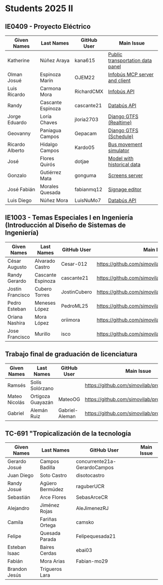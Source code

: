 # Students 2025 II

## IE0409 - Proyecto Eléctrico

| Given Names     | Last Names        | GitHub User | Main Issue                                                                             |
| --------------- | ----------------- | ----------- | -------------------------------------------------------------------------------------- |
| Katherine       | Núñez Araya       | kana615     | [Public transportation data panel](https://github.com/simovilab/infobus-data/issues/2) |
| Olman Josué     | Espinoza Marín    | OJEM22      | [Infobús MCP server and client](https://github.com/simovilab/infobus-mcp/issues/4)     |
| Luis Ricardo    | Carmona Mora      | RichardCMX  | [Infobús API](https://github.com/simovilab/infobus/issues/26)                          |
| Randy           | Cascante Espinoza | cascante21  | [Databús API](https://github.com/simovilab/databus/issues/17)                          |
| Jorge Eduardo   | Loría Chaves      | jloria2703  | [Django GTFS (Realtime)](https://github.com/simovilab/django-app-gtfs/issues/11)       |
| Geovanny        | Paniagua Campos   | Gepacam     | [Django GTFS (Schedule)](https://github.com/simovilab/django-app-gtfs/issues/1)        |
| Ricardo Alberto | Hidalgo Campos    | Kardo05     | [Bus movement simulator](https://github.com/simovilab/simbus/issues/1)                 |
| José            | Flores Quirós     | dotjae      | [Model with historical data](https://github.com/simovilab/django-app-gtfs/issues/20)   |
| Gonzalo         | Gutiérrez Mata    | gonguma     | [Screens server](https://github.com/simovilab/infobus-screens/issues/1)                |
| José Fabián     | Morales Quesada   | fabianmq12  | [Signage editor](https://github.com/simovilab/infobus-py/issues/1)                     |
| Luis Diego      | Núñez Mora        | LuisNuMo7   | [Databús API](https://github.com/simovilab/databus/issues/17)                          |

## IE1003 - Temas Especiales I en Ingeniería (Introducción al Diseño de Sistemas de Ingeniería)

| Given Names      | Last Names        | GitHub User  | Main Issue                                          |
| ---------------- | ----------------- | ------------ | --------------------------------------------------- |
| César Augusto    | Alvarado Castro   | Cesar-012    | https://github.com/simovilab/architecture/issues/10 |
| Randy Gerardo    | Cascante Espinoza | cascante21   | https://github.com/simovilab/architecture/issues/8  |
| Jostin Francisco | Cubero Torres     | JostinCubero | https://github.com/simovilab/architecture/issues/5  |
| Pedro Esteban    | Meneses López     | PedroML25    | https://github.com/simovilab/architecture/issues/6  |
| Oriana Nashira   | Mora López        | oriimora     | https://github.com/simovilab/architecture/issues/7  |
| Jose Francisco   | Murillo           | isco         | https://github.com/simovilab/architecture/issues/3  |

## Trabajo final de graduación de licenciatura

| Given Names   | Last Names        | GitHub User    | Main Issue                                     |
| ------------- | ----------------- | -------------- | ---------------------------------------------- |
| Ramsés        | Solís Solórzano   |                | https://github.com/simovilab/projects/issues/4 |
| Mateo Nicolás | Ortigoza Guayazán | MateoOG        | https://github.com/simovilab/projects/issues/4 |
| Gabriel       | Alemán Ruiz       | Gabriel-Aleman | https://github.com/simovilab/projects/issues/4 |

## TC-691 "Tropicalización de la tecnología

| Given Names   | Last Names      | GitHub User                  | Main Issue |
| ------------- | --------------- | ---------------------------- | ---------- |
| Gerardo Josué | Campos Badilla  | concurrente21a-GerardoCampos |            |
| Juan Diego    | Soto Castro     | disotocastro                 |            |
| Randy Josué   | Agüero Bermúdez | raguberUCR                   |            |
| Sebastián     | Arce Flores     | SebasArceCR                  |            |
| Alejandro     | Jiménez Rojas   | AleJimenezRJ                 |            |
| Camila        | Fariñas Ortega  | camsko                       |            |
| Felipe        | Quesada Parada  | Felipequesada21              |            |
| Esteban Isaac | Baires Cerdas   | ebai03                       |            |
| Fabián        | Mora Arias      | Fabian-mo29                  |            |
| Brandon Jesús | Trigueros Lara  |                              |            |
